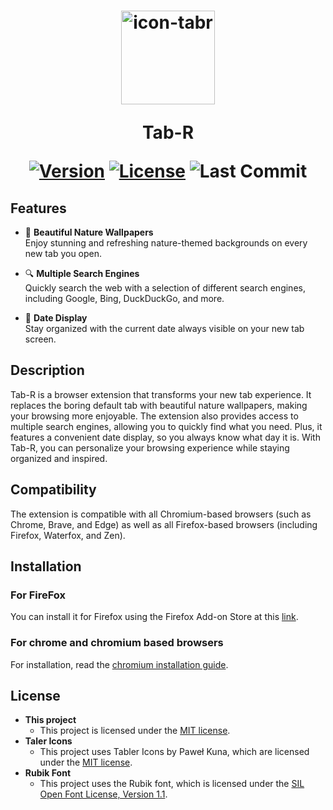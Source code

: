 <h1 align="center">
  <a href="https://github.com/adam4056/Tab-R/"><img src="https://i.ibb.co/dGzh4Bw/icon-tabr.png" alt="icon-tabr" border="0" width="150"></a>
  
  Tab-R

[![Version](https://img.shields.io/badge/version-1.4-blue.svg)](https://github.com/adam4056/Tab-R/releases)  [![License](https://img.shields.io/badge/license-MIT-green.svg)](./LICENSE) ![Last Commit](https://img.shields.io/github/last-commit/adam4056/Tab-R)
  
</h1>


  
## Features
- 🌄 **Beautiful Nature Wallpapers**  
  Enjoy stunning and refreshing nature-themed backgrounds on every new tab you open.

- 🔍 **Multiple Search Engines**  
  Quickly search the web with a selection of different search engines, including Google, Bing, DuckDuckGo, and more.

- 📅 **Date Display**  
  Stay organized with the current date always visible on your new tab screen.

## Description

Tab-R is a browser extension that transforms your new tab experience. It replaces the boring default tab with beautiful nature wallpapers, making your browsing more enjoyable. The extension also provides access to multiple search engines, allowing you to quickly find what you need. Plus, it features a convenient date display, so you always know what day it is. With Tab-R, you can personalize your browsing experience while staying organized and inspired.

## Compatibility

The extension is compatible with all Chromium-based browsers (such as Chrome, Brave, and Edge) as well as all Firefox-based browsers (including Firefox, Waterfox, and Zen).

## Installation

### For FireFox
You can install it for Firefox using the Firefox Add-on Store at this [link](https://addons.mozilla.org/cs/firefox/addon/tab-r/).

### For chrome and chromium based browsers
For installation, read the [chromium installation guide](./chromium-install.md).

## License

- **This project**
  -  This project is licensed under the [MIT license](./LICENSE).
- **Taler Icons**
  - This project uses Tabler Icons by Paweł Kuna, which are licensed under the [MIT license](./license/tabler/license.txt).
- **Rubik Font**
  - This project uses the Rubik font, which is licensed under the [SIL Open Font License, Version 1.1](./license/rubik/OFL.txt). 

